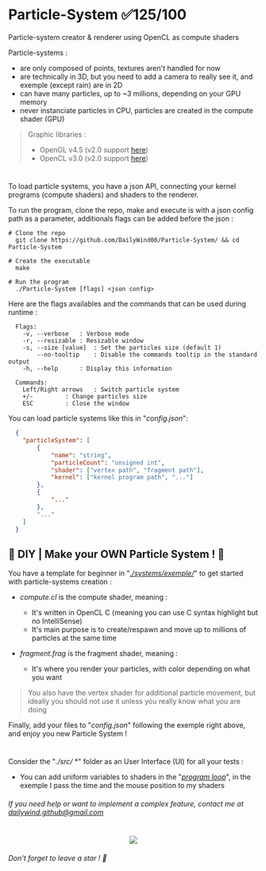 # Particle-System ✅125/100
Particle-system creator & renderer using OpenCL as compute shaders

Particle-systems :
  - are only composed of points, textures aren't handled for now
  - are technically in 3D, but you need to add a camera to really see it, and exemple (except rain) are in 2D
  - can have many particles, up to ~3 millions, depending on your GPU memory
  - never instanciate particles in CPU, particles are created in the compute shader (GPU)

> Graphic libraries :
>   - OpenGL v4.5 (v2.0 support [here](https://github.com/DailyWind00/Particle-System/tree/OpenGL-2.0-Support))
>   - OpenCL v3.0 (v2.0 support [here](https://github.com/DailyWind00/Particle-System/tree/OpenCL-2.0-Support))
#
To load particle systems, you have a json API, connecting your kernel programs (compute shaders) and shaders to the renderer.

To run the program, clone the repo, make and execute is with a json config path as a parameter, additionals flags can be added before the json :

```shell
# Clone the repo
  git clone https://github.com/DailyWind00/Particle-System/ && cd Particle-System

# Create the executable
  make

# Run the program
  ./Particle-System [flags] <json config>
```
Here are the flags availables and the commands that can be used during runtime :
```
  Flags:
    -v, --verbose	: Verbose mode
    -r, --resizable	: Resizable window
    -s, --size [value]	: Set the particles size (default 1)
        --no-tooltip	: Disable the commands tooltip in the standard output
    -h, --help		: Display this information

  Commands:
    Left/Right arrows	: Switch particle system
    +/-			: Change particles size
    ESC			: Close the window
```


You can load particle systems like this in "*config.json*":
```json
  {
  	"particleSystem": [
  		{
  			"name": "string",
  			"particleCount": "unsigned int",
  			"shader": ["vertex path", "fragment path"],
  			"kernel": ["kernel program path", "..."]
  		},
  		{
  			"..."
  		},
  		"..."
  	]
  }
```
## 🔨 DIY | Make your OWN Particle System ! 🔨

You have a template for beginner in "[*./systems/exemple/*](https://github.com/DailyWind00/Particle-System/tree/main/systems/exemple)" to get started with particle-systems creation :
  - *compute.cl* is the compute shader, meaning :
    - It's written in OpenCL C (meaning you can use C syntax highlight but no IntelliSense)
    - It's main purpose is to create/respawn and move up to millions of particles at the same time

  - *fragment.frag* is the fragment shader, meaning :
    - It's where you render your particles, with color depending on what you want

> You also have the vertex shader for additional particle movement, but ideally you should not use it unless you really know what you are doing

Finally, add your files to "*config.json*" following the exemple right above, and enjoy you new Particle System !

#

Consider the "*./src/* *" folder as an User Interface (UI) for all your tests :
  - You can add uniform variables to shaders in the "[*program loop*](https://github.com/DailyWind00/Particle-System/blob/main/srcs/routine.cpp#L4-L42)", in the exemple I pass the time and the mouse position to my shaders

###### If you need help or want to implement a complex feature, contact me at dailywind.github@gmail.com

#
<p align="center">
  <img src="exemple.gif"/>
</p>

###### Don't forget to leave a star ! 🌟
